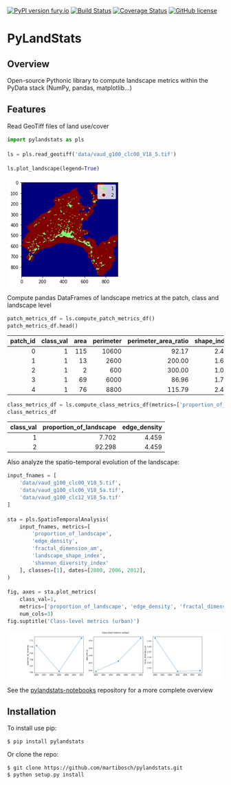 [![PyPI version fury.io](https://badge.fury.io/py/pylandstats.svg)](https://pypi.python.org/pypi/pylandstats/)
[![Build Status](https://travis-ci.org/martibosch/pylandstats.svg?branch=master)](https://travis-ci.org/martibosch/pylandstats)
[![Coverage Status](https://coveralls.io/repos/github/martibosch/pylandstats/badge.svg?branch=master)](https://coveralls.io/github/martibosch/pylandstats?branch=master)
[![GitHub license](https://img.shields.io/github/license/martibosch/pylandstats.svg)](https://github.com/martibosch/pylandstats/blob/master/LICENSE)

PyLandStats
===============================

Overview
--------

Open-source Pythonic library to compute landscape metrics within the PyData stack (NumPy, pandas, matplotlib...)

Features
--------

Read GeoTiff files of land use/cover

```python
import pylandstats as pls

ls = pls.read_geotiff('data/vaud_g100_clc00_V18_5.tif')

ls.plot_landscape(legend=True)
```

![landscape-vaud](figures/landscape.png)

Compute pandas DataFrames of landscape metrics at the patch, class and landscape level

```python
patch_metrics_df = ls.compute_patch_metrics_df()
patch_metrics_df.head()
```

| patch_id | class_val | area | perimeter | perimeter_area_ratio | shape_index | fractal_dimension |
| -------: | --------: | ---: | --------: | -------------------: | ----------: | ----------------: |
|        0 |         1 |  115 |     10600 |                92.17 |       2.409 |             1.130 |
|        1 |         1 |   13 |      2600 |               200.00 |       1.625 |             1.100 |
|        2 |         1 |    2 |       600 |               300.00 |       1.000 |             1.012 |
|        3 |         1 |   69 |      6000 |                86.96 |       1.765 |             1.088 |
|        4 |         1 |   76 |      8800 |               115.79 |       2.444 |             1.137 |

```python
class_metrics_df = ls.compute_class_metrics_df(metrics=['proportion_of_landscape', 'edge_density'])
class_metrics_df
```

| class_val | proportion_of_landscape | edge_density |
| --------: | ----------------------: | -----------: |
|         1 |                   7.702 |        4.459 |
|         2 |                  92.298 |        4.459 |

Also analyze the spatio-temporal evolution of the landscape:

```python
input_fnames = [
    'data/vaud_g100_clc00_V18_5.tif',
    'data/vaud_g100_clc06_V18_5a.tif',
    'data/vaud_g100_clc12_V18_5a.tif'
]

sta = pls.SpatioTemporalAnalysis(
    input_fnames, metrics=[
        'proportion_of_landscape',
        'edge_density',
        'fractal_dimension_am',
        'landscape_shape_index',
        'shannon_diversity_index'
    ], classes=[1], dates=[2000, 2006, 2012], 
)

fig, axes = sta.plot_metrics(
    class_val=1,
    metrics=['proportion_of_landscape', 'edge_density', 'fractal_dimension_am'],
    num_cols=3)
fig.suptitle('Class-level metrics (urban)')
```

![spatiotemporal-analysis](figures/spatiotemporal.png)

See the [pylandstats-notebooks](https://github.com/martibosch/pylandstats-notebooks) repository for a more complete overview

Installation
------------

To install use pip:

    $ pip install pylandstats


Or clone the repo:

    $ git clone https://github.com/martibosch/pylandstats.git
    $ python setup.py install
